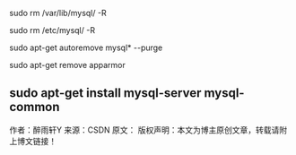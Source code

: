 
sudo rm /var/lib/mysql/ -R
 
sudo rm /etc/mysql/ -R
 
 
sudo apt-get autoremove mysql* --purge
 
sudo apt-get remove apparmor
 
 
sudo apt-get install mysql-server mysql-common
--------------------- 
作者：醉雨轩Y 
来源：CSDN 
原文：
版权声明：本文为博主原创文章，转载请附上博文链接！
<!--stackedit_data:
eyJoaXN0b3J5IjpbODAzOTE3MDc0XX0=
-->